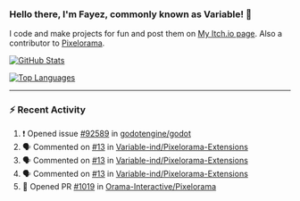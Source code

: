 ### Hello there, I'm Fayez, commonly known as Variable! 👋
I code and make projects for fun and post them on [My Itch.io page](https://variable-industries.itch.io/). Also a contributor to [Pixelorama](https://github.com/Orama-Interactive/Pixelorama).

[![GitHub Stats](https://github-readme-stats.vercel.app/api/?username=Variable-ind&show_icons=true&theme=merko)](https://github.com/anuraghazra/github-readme-stats)

[![Top Languages](https://github-readme-stats.vercel.app/api/top-langs/?username=Variable-ind&layout=compact&theme=merko)](https://github.com/anuraghazra/github-readme-stats)

---

### :zap: Recent Activity

<!--START_SECTION:activity-->
1. ❗ Opened issue [#92589](https://github.com/godotengine/godot/issues/92589) in [godotengine/godot](https://github.com/godotengine/godot)
2. 🗣 Commented on [#13](https://github.com/Variable-ind/Pixelorama-Extensions/issues/13#issuecomment-2123766149) in [Variable-ind/Pixelorama-Extensions](https://github.com/Variable-ind/Pixelorama-Extensions)
3. 🗣 Commented on [#13](https://github.com/Variable-ind/Pixelorama-Extensions/issues/13#issuecomment-2123557404) in [Variable-ind/Pixelorama-Extensions](https://github.com/Variable-ind/Pixelorama-Extensions)
4. 🗣 Commented on [#13](https://github.com/Variable-ind/Pixelorama-Extensions/issues/13#issuecomment-2123153236) in [Variable-ind/Pixelorama-Extensions](https://github.com/Variable-ind/Pixelorama-Extensions)
5. 💪 Opened PR [#1019](https://github.com/Orama-Interactive/Pixelorama/pull/1019) in [Orama-Interactive/Pixelorama](https://github.com/Orama-Interactive/Pixelorama)
<!--END_SECTION:activity-->

<!--
**Variable-ind/Variable-ind** is a ✨ _special_ ✨ repository because its `README.md` (this file) appears on your GitHub profile.

Here are some ideas to get you started:
- 🌱 I’m currently studying at ...
- 🔭 I’m currently working on ...
- 👯 I’m looking to collaborate on ...
- 🤔 I’m looking for help with ...
- 💬 Ask me about ...
- 📫 How to reach me: ...
- ⚡ Fun fact: ...
-->
